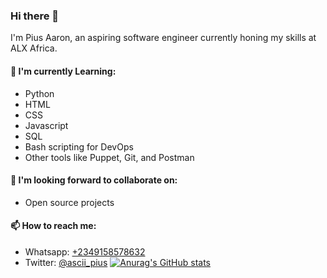 ### Hi there 👋

I'm Pius Aaron, an aspiring software engineer currently honing my skills at ALX Africa.

#### 🌱 I'm currently Learning:
- Python
- HTML
- CSS
- Javascript
- SQL
- Bash scripting for DevOps
- Other tools like Puppet, Git, and Postman

#### 👯 I'm looking forward to collaborate on:
- Open source projects

#### 📫 How to reach me:
- Whatsapp: [+2349158578632](https://wa.me/2349158578632)
- Twitter: [@ascii_pius](https://twitter.com/ascii_pius)
[![Anurag's GitHub stats](https://github-readme-stats.vercel.app/api?username=pius-aaron04)](https://github.com/anuraghazra/github-readme-stats)

